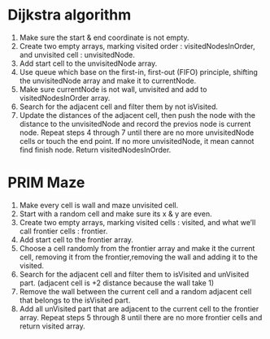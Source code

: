 # Dijkstra algorithm

1.  Make sure the start & end coordinate is not empty.
2.  Create two empty arrays, marking visited order : visitedNodesInOrder, and unvisited cell : unvisitedNode.
3.  Add start cell to the unvisitedNode array.
4.  Use queue which base on the first-in, first-out (FIFO) principle, shifting the unvisitedNode array and make it to currentNode.
5.  Make sure currentNode is not wall, unvisited and add to visitedNodesInOrder array.
6.  Search for the adjacent cell and filter them by not isVisited.
7.  Update the distances of the adjacent cell, then push the node with the distance to the unvisitedNode and record the previos node is current node.
    Repeat steps 4 through 7 until there are no more unvisitedNode cells or touch the end point.
    If no more unvisitedNode, it mean cannot find finish node. Return visitedNodesInOrder.

# PRIM Maze

1.  Make every cell is wall and maze unvisited cell.
2.  Start with a random cell and make sure its x & y are even.
3.  Create two empty arrays, marking visited cells : visited, and what we’ll call frontier cells : frontier.
4.  Add start cell to the frontier array.
5.  Choose a cell randomly from the frontier array and make it the current cell, removing it from the frontier,removing the wall and adding it to the visited.
6.  Search for the adjacent cell and filter them to isVisited and unVisited part. (adjacent cell is +2 distance because the wall take 1)
7.  Remove the wall between the current cell and a random adjacent cell that belongs to the isVisited part.
8.  Add all unVisited part that are adjacent to the current cell to the frontier array.
    Repeat steps 5 through 8 until there are no more frontier cells and return visited array.
